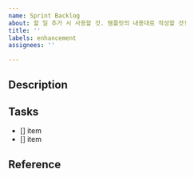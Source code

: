 ```yaml
---
name: Sprint Backlog
about: 할 일 추가 시 사용할 것. 템플릿의 내용대로 작성할 것!
title: ''
labels: enhancement
assignees: ''

---
```


## Description

## Tasks

- [] item
- [] item

## Reference
